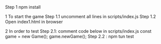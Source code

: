Step 1 npm install

1 To start the game 
Step 1.1 uncomment all lines in scripts/index.js
Step 1.2 Open index1.html in browser

2 In order to test 
Step 2.1: comment code below in scripts/index.js
const game = new Game();
 game.newGame();
Step 2.2 : npm tun test